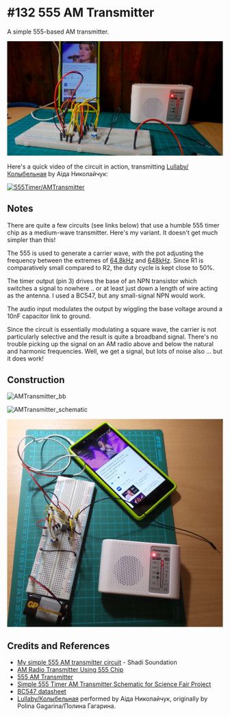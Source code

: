 # #132 555 AM Transmitter

A simple 555-based AM transmitter.

![The Build](./assets/AMTransmitter_build.jpg?raw=true)

Here's a quick video of the circuit in action, transmitting [Lullaby/Колыбельная](https://youtu.be/8etPN7Or8ZE) by Аіда Николайчук:

[![555Timer/AMTransmitter](https://img.youtube.com/vi/1QtLAnv1PCg/0.jpg)](https://www.youtube.com/watch?v=1QtLAnv1PCg)

## Notes

There are quite a few circuits (see links below) that use a humble 555 timer chip as a medium-wave transmitter.
Here's my variant. It doesn't get much simpler than this!

The 555 is used to generate a carrier wave, with the pot adjusting the frequency between the
extremes of
[64.8kHz](http://visual555.tardate.com/?mode=astable&r1=0.22&r2=11&c=0.001) and
[648kHz](http://visual555.tardate.com/?mode=astable&r1=0.22&r2=1&c=0.001).
Since R1 is comparatively small compared to R2, the duty cycle is kept close to 50%.

The timer output (pin 3) drives the base of an NPN transistor which switches a signal to nowhere .. or at least just down a length of wire acting as the antenna. I used a BC547, but any small-signal NPN would work.

The audio input modulates the output by wiggling the base voltage around a 10nF capacitor link to ground.

Since the circuit is essentially modulating a square wave, the carrier is not particularly selective and
the result is quite a broadband signal. There's no trouble picking up the signal on an AM radio above and
below the natural and harmonic frequencies. Well, we get a signal, but lots of noise also ... but it does work!

## Construction

![AMTransmitter_bb](./assets/AMTransmitter_bb.jpg?raw=true)

![AMTransmitter_schematic](./assets/AMTransmitter_schematic.jpg?raw=true)

![AMTransmitter_bb_build](./assets/AMTransmitter_bb_build.jpg?raw=true)

## Credits and References

* [My simple 555 AM transmitter circuit](http://soundation.blogspot.sg/2012/04/my-simple-555-based-am-transmitter.html) - Shadi Soundation
* [AM Radio Transmitter Using 555 Chip](http://electronics-diy.com/am-radio-transmitter-using-555-chip.php)
* [555 AM Transmitter](https://www.instructables.com/id/555-AM-Transmitter/)
* [Simple 555 Timer AM Transmitter Schematic for Science Fair Project](http://www.circuitsgallery.com/2013/08/555-AM-transmitter-circuit.html)
* [BC547 datasheet](https://www.futurlec.com/Transistors/BC547.shtml)
* [Lullaby/Колыбельная](https://youtu.be/8etPN7Or8ZE) performed by Аіда Николайчук, originally by Polina Gagarina/Полина Гагарина.
